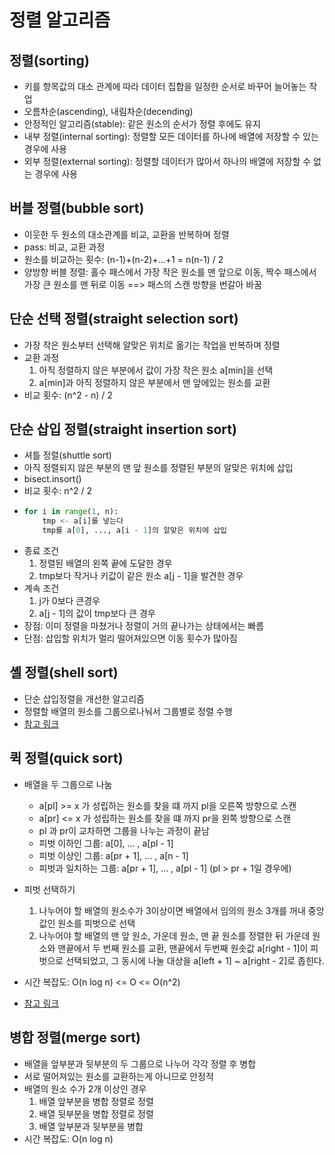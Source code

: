 # 정렬 알고리즘

## 정렬(sorting)
- 키를 항목값의 대소 관계에 따라 데이터 집합을 일정한 순서로 바꾸어 늘어놓는 작업
- 오름차순(ascending), 내림차순(decending)
- 안정적인 알고리즘(stable): 같은 원소의 순서가 정렬 후에도 유지
- 내부 정렬(internal sorting): 정렬할 모든 데이터를 하나에 배열에 저장할 수 있는 경우에 사용
- 외부 정렬(external sorting): 정렬할 데이터가 많아서 하나의 배열에 저장할 수 없는 경우에 사용

## 버블 정렬(bubble sort)
- 이웃한 두 원소의 대소관계를 비교, 교환을 반복하며 정렬
- pass: 비교, 교환 과정
- 원소를 비교하는 횟수: (n-1)+(n-2)+...+1 = n(n-1) / 2
- 양방향 버블 정렬: 홀수 패스에서 가장 작은 원소를 맨 앞으로 이동, 짝수 패스에서 가장 큰 원소를 맨 뒤로 이동 ==> 패스의 스캔 방향을 번갈아 바꿈

## 단순 선택 정렬(straight selection sort)
- 가장 작은 원소부터 선택해 알맞은 위치로 옮기는 작업을 반복하며 정렬
- 교환 과정
  1. 아직 정렬하지 않은 부분에서 값이 가장 작은 원소 a[min]을 선택
  2. a[min]과 아직 정렬하지 않은 부분에서 맨 앞에있는 원소를 교환
- 비교 횟수: (n^2 - n) / 2

## 단순 삽입 정렬(straight insertion sort)
- 셔틀 정렬(shuttle sort)
- 아직 정렬되지 않은 부분의 맨 앞 원소를 정렬된 부분의 알맞은 위치에 삽입
- bisect.insort()
- 비교 횟수: n^2 / 2
- 
    ```py
    for i in range(1, n):
        tmp <- a[i]를 넣는다
        tmp를 a[0], ..., a[i - 1]의 알맞은 위치에 삽입
    ```
- 종료 조건
  1. 정렬된 배열의 왼쪽 끝에 도달한 경우
  2. tmp보다 작거나 키값이 같은 원소 a[j - 1]을 발견한 경우
- 계속 조건
  1. j가 0보다 큰경우
  2. a[j - 1]의 값이 tmp보다 큰 경우
- 장점: 이미 정렬을 마쳤거나 정렬이 거의 끝나가는 상태에서는 빠름
- 단점: 삽입할 위치가 멀리 떨어져있으면 이동 횟수가 많아짐

## 셸 정렬(shell sort)
- 단순 삽입정렬을 개선한 알고리즘
- 정렬할 배열의 원소를 그룹으로나눠서 그룹별로 정렬 수행
- [참고 링크](https://ko.wikipedia.org/wiki/%EC%85%B8_%EC%A0%95%EB%A0%AC)

## 퀵 정렬(quick sort)
- 배열을 두 그룹으로 나눔
  - a[pl] >= x 가 성립하는 원소를 찾을 떄 까지 pl을 오른쪽 방향으로 스캔
  - a[pr] <= x 가 성립하는 원소를 찾을 떄 까지 pr을 왼쪽 방향으로 스캔
  - pl 과 pr이 교차하면 그룹을 나누는 과정이 끝남
  - 피벗 이하인 그룹: a[0], ... , a[pl - 1]
  - 피벗 이상인 그룹: a[pr + 1], ... , a[n - 1]
  - 피벗과 일치하는 그룹: a[pr + 1], ... , a[pl - 1] (pl > pr + 1일 경우에)
- 피벗 선택하기
  1. 나누어야 할 배열의 원소수가 3이상이면 배열에서 임의의 원소 3개를 꺼내 중앙값인 원소를 피벗으로 선택
  2. 나누어야 할 배열의 맨 앞 원소, 가운데 원소, 맨 끝 원소를 정렬한 뒤 가운데 원소와 맨끝에서 두 번째 원소를 교환, 맨끝에서 두번째 원솟값 a[right - 1]이 피벗으로 선택되었고, 그 동시에 나눌 대상을 a[left + 1] ~ a[right - 2]로 좁힌다.
- 시간 복잡도: O(n log n) <= O <= O(n^2)

- [참고 링크](https://ko.wikipedia.org/wiki/%ED%80%B5_%EC%A0%95%EB%A0%AC)

## 병합 정렬(merge sort)
- 배열을 앞부분과 뒷부분의 두 그룹으로 나누어 각각 정렬 후 병합
- 서로 떨어져있는 원소를 교환하는게 아니므로 안정적
- 배열의 원소 수가 2개 이상인 경우
  1. 배열 앞부분을 병합 정렬로 정렬
  2. 배열 뒷부분을 병합 정렬로 정렬
  3. 배열 앞부분과 뒷부분을 병합
- 시간 복잡도: O(n log n)